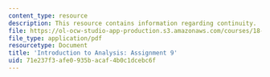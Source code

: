 ```yaml
---
content_type: resource
description: This resource contains information regarding continuity.
file: https://ol-ocw-studio-app-production.s3.amazonaws.com/courses/18-100a-introduction-to-analysis-fall-2012/71e237f3afe0935bacaf4b0c1dcebc6f_MIT18_100AF12_Assign_9.pdf
file_type: application/pdf
resourcetype: Document
title: 'Introduction to Analysis: Assignment 9'
uid: 71e237f3-afe0-935b-acaf-4b0c1dcebc6f
---
```

